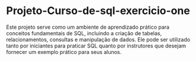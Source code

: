 # Projeto-Curso-de-sql-exercicio-one
Este projeto serve como um ambiente de aprendizado prático para conceitos fundamentais de SQL, incluindo a criação de tabelas, relacionamentos, consultas e manipulação de dados. Ele pode ser utilizado tanto por iniciantes para praticar SQL quanto por instrutores que desejam fornecer um exemplo prático para seus alunos.
